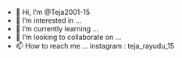 - 👋 Hi, I’m @Teja2001-15
- 👀 I’m interested in ...
- 🌱 I’m currently learning ...
- 💞️ I’m looking to collaborate on ...
- 📫 How to reach me ... instagram : teja_rayudu_15

<!---
Teja2001-15/Teja2001-15 is a ✨ special ✨ repository because its `README.md` (this file) appears on your GitHub profile.
You can click the Preview link to take a look at your changes.
--->
